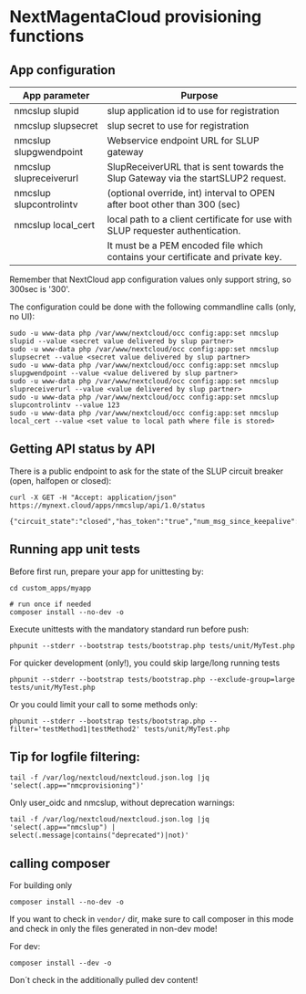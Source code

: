 # NextMagentaCloud provisioning functions

## App configuration

|App parameter                | Purpose                                                                                                     |
|-----------------------------|-------------------------------------------------------------------------------------------------------------|
|nmcslup slupid               | slup application id to use for registration                                                                 |
|nmcslup slupsecret           | slup secret to use for registration                                                                         |
|nmcslup slupgwendpoint       | Webservice endpoint URL for SLUP gateway                                                                    |
|nmcslup slupreceiverurl      | SlupReceiverURL that is sent towards the Slup Gateway via the startSLUP2 request.                           |
|nmcslup slupcontrolintv      | (optional override, int) interval to OPEN after boot other than 300 (sec)                                   |
|nmcslup local_cert           | local path to a client certificate for use with SLUP requester authentication.                              |
|                             | It must be a PEM encoded file which contains your certificate and private key.                              |

Remember that NextCloud app configuration values only support string, so 300sec is '300'.

The configuration could be done with the following commandline calls (only, no UI):
```
sudo -u www-data php /var/www/nextcloud/occ config:app:set nmcslup slupid --value <secret value delivered by slup partner>
sudo -u www-data php /var/www/nextcloud/occ config:app:set nmcslup slupsecret --value <secret value delivered by slup partner>
sudo -u www-data php /var/www/nextcloud/occ config:app:set nmcslup slupgwendpoint --value <value delivered by slup partner>
sudo -u www-data php /var/www/nextcloud/occ config:app:set nmcslup slupreceiverurl --value <value delivered by slup partner>
sudo -u www-data php /var/www/nextcloud/occ config:app:set nmcslup slupcontrolintv --value 123
sudo -u www-data php /var/www/nextcloud/occ config:app:set nmcslup local_cert --value <set value to local path where file is stored>
```

## Getting API status by API

There is a public endpoint to ask for the state of the SLUP circuit breaker
(open, halfopen or closed):
```
curl -X GET -H "Accept: application/json" https://mynext.cloud/apps/nmcslup/api/1.0/status

{"circuit_state":"closed","has_token":"true","num_msg_since_keepalive":42}
```


## Running app unit tests
Before first run, prepare your app for unittesting by:
```
cd custom_apps/myapp

# run once if needed
composer install --no-dev -o
```

Execute unittests with the mandatory standard run before push:
```
phpunit --stderr --bootstrap tests/bootstrap.php tests/unit/MyTest.php
```

For quicker development (only!), you could skip large/long running tests
```
phpunit --stderr --bootstrap tests/bootstrap.php --exclude-group=large tests/unit/MyTest.php
```

Or you could limit your call to some methods only:
```
phpunit --stderr --bootstrap tests/bootstrap.php --filter='testMethod1|testMethod2' tests/unit/MyTest.php
```


## Tip for logfile filtering:
```
tail -f /var/log/nextcloud/nextcloud.json.log |jq 'select(.app=="nmcprovisioning")'
```

Only user_oidc and nmcslup, without deprecation warnings:
```
tail -f /var/log/nextcloud/nextcloud.json.log |jq 'select(.app=="nmcslup") | select(.message|contains("deprecated")|not)'
```

## calling composer
For building only
```
composer install --no-dev -o
```
If you want to check in `vendor/` dir, make sure to call composer in this mode and check in only the files
generated in non-dev mode!

For dev:
```
composer install --dev -o
```
Don´t check in the additionally pulled dev content!
